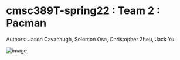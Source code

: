 # cmsc389T-spring22 : Team 2 : Pacman

Authors: Jason Cavanaugh, Solomon Osa, Christopher Zhou, Jack Yu

![image](https://user-images.githubusercontent.com/66095097/156840819-2c82ff2d-7cc0-4d98-b42f-ed01c0bf4ecf.png)
